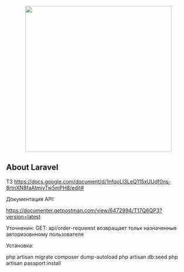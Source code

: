 <p align="center"><img src="https://res.cloudinary.com/dtfbvvkyp/image/upload/v1566331377/laravel-logolockup-cmyk-red.svg" width="400"></p>



## About Laravel

ТЗ
https://docs.google.com/document/d/1nfqoLI3LeQ115xUUdf0ns-8rtnXN8faAtmjyTw5mPH8/edit#

Документация API:

https://documenter.getpostman.com/view/6472994/T17Q6QP3?version=latest

Уточненин: 
GET: api/order-requwest 
 возвращает тольк назначенные авторизовнному пользователя 

Установка:

 php artisan migrate
 composer dump-autoload
 php artisan db:seed
 php artisan passport:install
 
 

